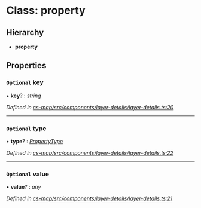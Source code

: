 # Class: property

## Hierarchy

* **property**

## Properties

### `Optional` key

• **key**? : *string*

*Defined in [cs-map/src/components/layer-details/layer-details.ts:20](https://github.com/TNOCS/csnext/blob/38d1409e/packages/cs-map/src/components/layer-details/layer-details.ts#L20)*

___

### `Optional` type

• **type**? : *[PropertyType](_cs_map_src_classes_feature_type_.propertytype.md)*

*Defined in [cs-map/src/components/layer-details/layer-details.ts:22](https://github.com/TNOCS/csnext/blob/38d1409e/packages/cs-map/src/components/layer-details/layer-details.ts#L22)*

___

### `Optional` value

• **value**? : *any*

*Defined in [cs-map/src/components/layer-details/layer-details.ts:21](https://github.com/TNOCS/csnext/blob/38d1409e/packages/cs-map/src/components/layer-details/layer-details.ts#L21)*
